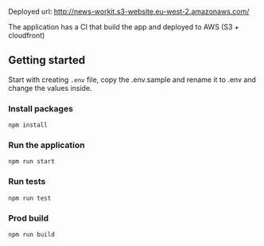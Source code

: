 Deployed url: <a href="http://news-workit.s3-website.eu-west-2.amazonaws.com/">http://news-workit.s3-website.eu-west-2.amazonaws.com/</a>

The application has a CI that build the app and deployed to AWS (S3 + cloudfront)

## Getting started

Start with creating `.env` file, copy the .env.sample and rename it to .env and change the values inside.

### Install packages

`npm install`

### Run the application

`npm run start`

### Run tests

`npm run test`

### Prod build

`npm run build`